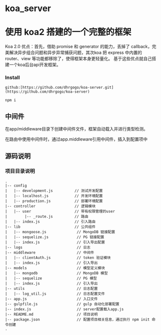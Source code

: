 ﻿# koa_server 
# 使用 koa2 搭建的一个完整的框架
﻿Koa 2.0 优点：首先，借助 promise 和 generator 的能力，丢掉了 callback，完美解决异步组合问题和异步异常捕获问题，其次koa 把 express 中内置的 router、view 等功能都移除了，使得框架本身更轻量化。
﻿基于这些优点就自己搭建一个koa后台api开发框架。

### Install

```
github:[https://github.com/dhrgogo/koa-server.git](https://github.com/dhrgogo/koa-server)

```
```
npm i

```

## 中间件

在app/middleware目录下创建中间件文件，框架自动载入并进行类型检测。

在路由中使用中间件时，通过app.middleware引用中间件，插入到配置项中

## 源码说明
### 项目目录说明
```
.
|-- config
|   |-- development.js          // 测试开发配置
|   |-- localhost.js            // 开发环境配置
|   |-- production.js           // 部署环境配置
|-- controller                  // 逻辑模块
|   |-- user                    // 带有权限管理的user
|        |-- _route.js          // 路由
|   |-- index.js                // 引入路由
|-- lib                         // 公共组件
|   |-- mongoose.js              // MongoDB 链接配置
|   |-- sequelize.js             // PG 链接配置
|   |-- index.js                 // 引入导出配置
|-- logs                         // 日志
|-- middleware                   // 中间件
|   |-- clientAuth.js            // token 验证模块
|   |-- index.js                 // 引入导出
|-- models                       // 模型定义模块
|   |-- mongodb                  // MongoDB 模型
|   |-- sequelize                // PG 模型
|   |-- index.js                 // 引入导出
|-- utils                        // 日志配置
|   |-- log_util.js              // 日志配置文件
|-- app.js                       // 入口文件
|-- gulpfile.js                  // gulp 自动化部署配置
|-- index.js                     // server配置载入app.js
|-- README.md                    // 项目说明
|-- package.json                 // 配置项目相关信息，通过执行 npm init 命令创建
.
```
